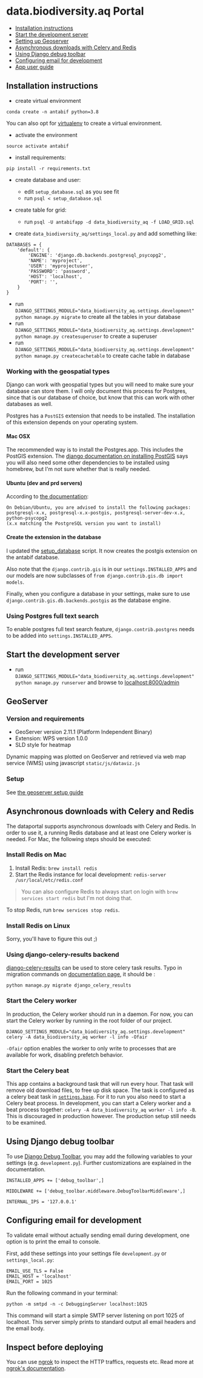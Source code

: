 # data.biodiversity.aq Portal

- [Installation instructions](#installation-instructions)
- [Start the development server](#start-the-development-server)
- [Setting up Geoserver](#geoserver)
- [Asynchronous downloads with Celery and Redis](#asynchronous-downloads-with-celery-and-redis)
- [Using Django debug toolbar](#using-django-debug-toolbar)
- [Configuring email for development](#configuring-email-for-development)
- [App user guide](./docs/app_user_guide.md)

## Installation instructions

- create virtual environment

```
conda create -n antabif python=3.8
```

You can also opt for [virtualenv](https://virtualenv.pypa.io/en/stable/) to create a virtual environment.

- activate the environment

```
source activate antabif 
```

- install requirements:

```
pip install -r requirements.txt
```

- create database and user:

    - edit `setup_database.sql` as you see fit
    - run `psql < setup_database.sql`

- create table for grid:
    - run `psql -U antabifapp -d data_biodiversity_aq -f LOAD_GRID.sql`

- create `data_biodiversity_aq/settings_local.py` and add something like:

```
DATABASES = {
    'default': {
        'ENGINE': 'django.db.backends.postgresql_psycopg2',
        'NAME': 'myproject',
        'USER': 'myprojectuser',
        'PASSWORD': 'password',
        'HOST': 'localhost',
        'PORT': '',
    }
}
```

- run `DJANGO_SETTINGS_MODULE="data_biodiversity_aq.settings.development" python manage.py migrate` to create all the tables in your database
- run `DJANGO_SETTINGS_MODULE="data_biodiversity_aq.settings.development" python manage.py createsuperuser` to create a superuser
- run `DJANGO_SETTINGS_MODULE="data_biodiversity_aq.settings.development" python manage.py createcachetable` to create cache table in database

### Working with the geospatial types

Django can work with geospatial types but you will need to make sure your database
can store them. I will only document this process for Postgres, since that is
our database of choice, but know that this can work with other databases as well.

Postgres has a `PostGIS` extension that needs to be installed. The installation
of this extension depends on your operating system.

#### Mac OSX

The recommended way is to install the Postgres.app. This includes the PostGIS
extension. The [django documentation on installing
PostGIS](https://docs.djangoproject.com/en/1.10/ref/contrib/gis/install/#postgresapp)
says you will also need some other dependencies to be installed using homebrew,
but I'm not sure whether that is really needed.

#### Ubuntu (dev and prd servers)

According to [the documentation](https://docs.djangoproject.com/en/1.10/ref/contrib/gis/install/postgis/):

```
On Debian/Ubuntu, you are advised to install the following packages:
postgresql-x.x, postgresql-x.x-postgis, postgresql-server-dev-x.x, python-psycopg2
(x.x matching the PostgreSQL version you want to install)
```

#### Create the extension in the database

I updated the [setup_database](./setup_database.sql) script. It now creates the
postgis extension on the antabif database.

Also note that the `django.contrib.gis` is in our `settings.INSTALLED_APPS` and
our models are now subclasses of `from django.contrib.gis.db import models`.

Finally, when you configure a database in your settings, make sure to use
`django.contrib.gis.db.backends.postgis` as the database engine.

### Using Postgres full text search

To enable postgres full text search feature, `django.contrib.postgres` needs to be added 
into `settings.INSTALLED_APPS`.


## Start the development server

- run `DJANGO_SETTINGS_MODULE="data_biodiversity_aq.settings.development" python manage.py runserver` and browse to [localhost:8000/admin](localhost:8000/admin)


## GeoServer

### Version and requirements

- GeoServer version 2.11.1 (Platform Independent Binary)
- Extension: WPS version 1.0.0
- SLD style for heatmap

Dynamic mapping was plotted on GeoServer and retrieved via web map service (WMS) using 
javascript `static/js/dataviz.js`

### Setup

See [the geoserver setup guide](./docs/geoserver_setup.md)

## Asynchronous downloads with Celery and Redis

The dataportal supports asynchronous downloads with Celery and Redis. In order to use it,
a running Redis database and at least one Celery worker is needed. For Mac, the following
steps should be executed:

### Install Redis on Mac

1. Install Redis: `brew install redis`
1. Start the Redis instance for local development: `redis-server /usr/local/etc/redis.conf`

> You can also configure Redis to always start on login with `brew services start redis` but
I'm not doing that.

To stop Redis, run `brew services stop redis`.

### Install Redis on Linux

Sorry, you'll have to figure this out ;)

### Using django-celery-results backend

[django-celery-results](https://django-celery-results.readthedocs.io/en/latest/) can be used to store celery task results. Typo in migration commands on [documentation page](https://docs.celeryproject.org/en/latest/django/first-steps-with-django.html#django-celery-results-using-the-django-orm-cache-as-a-result-backend), 
it should be :

```
python manage.py migrate django_celery_results
```

### Start the Celery worker

In production, the Celery worker should run in a daemon. For now, you can start
the Celery worker by running in the root folder of our project.

```
DJANGO_SETTINGS_MODULE="data_biodiversity_aq.settings.development" celery -A data_biodiversity_aq worker -l info -Ofair
``` 

`-Ofair` option enables the worker to only write to processes that are available for work, disabling prefetch behavior.



### Start the Celery beat

This app contains a background task that will run every hour. That task will remove
old download files, to free up disk space. The task is configured as a celery beat
task in [`settings.base`](./data_biodiversity_aq/settings/base.py). For it to run
you also need to start a Celery beat process. In development, you can start a Celery
worker and a beat process together: `celery -A data_biodiversity_aq worker -l info -B`.
This is discouraged in production however. The production setup still needs to be
examined.


## Using Django debug toolbar

To use [Django Debug Toolbar](https://django-debug-toolbar.readthedocs.io/en/stable/), you may add the following
variables to your settings (e.g. `development.py`). Further customizations are explained in the documentation.
```
INSTALLED_APPS += ['debug_toolbar',]

MIDDLEWARE += ['debug_toolbar.middleware.DebugToolbarMiddleware',]

INTERNAL_IPS = '127.0.0.1'
```

## Configuring email for development

To validate email without actually sending email during development, one option is to print the email to console.

First, add these settings into your settings file `development.py` or `settings_local.py`:

```
EMAIL_USE_TLS = False
EMAIL_HOST = 'localhost' 
EMAIL_PORT = 1025
```

Run the following command in your terminal:

```
python -m smtpd -n -c DebuggingServer localhost:1025
```

This command will start a simple SMTP server listening on port 1025 of localhost. 
This server simply prints to standard output all email headers and the email body.

## Inspect before deploying 

You can use [ngrok](https://ngrok.com) to inspect the HTTP traffics, requests etc. Read more at 
[ngrok's documentation](https://ngrok.com/docs).
